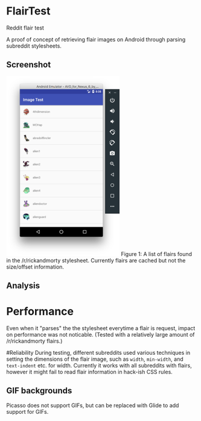 # FlairTest
Reddit flair test

A proof of concept of retrieving flair images on Android through parsing subreddit stylesheets.

## Screenshot
<img src="https://github.com/derek1906/FlairTest/blob/master/screenshot.png" width="300">
Figure 1: A list of flairs found in the /r/rickandmorty stylesheet. Currently flairs are cached but not the size/offset information.

## Analysis
# Performance
Even when it "parses" the the stylesheet everytime a flair is request, impact on performance was not noticable. (Tested with a relatively large amount of /r/rickandmorty flairs.)

#Reliability
During testing, different subreddits used various techniques in setting the dimensions of the flair image, such as `width`, `min-width`, and `text-indent` etc. for width. Currently it works with all subreddits with flairs, however it might fail to read flair information in hack-ish CSS rules.

## GIF backgrounds
Picasso does not support GIFs, but can be replaced with Glide to add support for GIFs.
